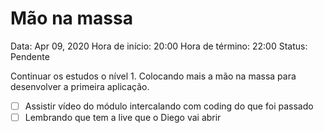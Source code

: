 # Mão na massa

Data: Apr 09, 2020
Hora de início: 20:00
Hora de término: 22:00
Status: Pendente

Continuar os estudos o nível 1. Colocando mais a mão na massa para desenvolver a primeira aplicação.

- [ ]  Assistir vídeo do módulo intercalando com coding do que foi passado
- [ ]  Lembrando que tem a live que o Diego vai abrir